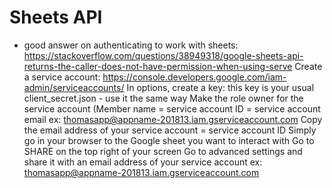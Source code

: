 # Sheets API

- good answer on authenticating to work with sheets: https://stackoverflow.com/questions/38949318/google-sheets-api-returns-the-caller-does-not-have-permission-when-using-serve
    Create a service account: https://console.developers.google.com/iam-admin/serviceaccounts/
    In options, create a key: this key is your usual client_secret.json - use it the same way
    Make the role owner for the service account (Member name = service account ID = service account email ex: thomasapp@appname-201813.iam.gserviceaccount.com
    Copy the email address of your service account = service account ID
    Simply go in your browser to the Google sheet you want to interact with
    Go to SHARE on the top right of your screen
    Go to advanced settings and share it with an email address of your service account ex: thomasapp@appname-201813.iam.gserviceaccount.com
